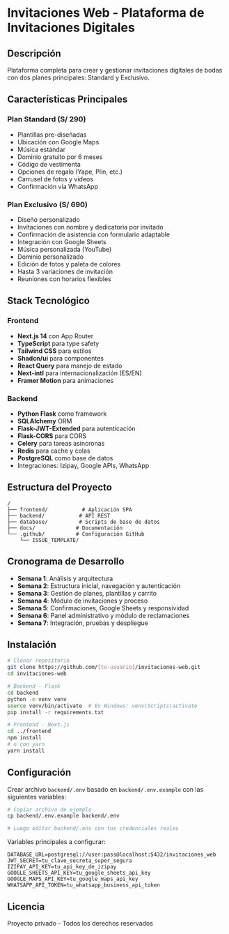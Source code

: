 # Invitaciones Web - Plataforma de Invitaciones Digitales

## Descripción
Plataforma completa para crear y gestionar invitaciones digitales de bodas con dos planes principales: Standard y Exclusivo.

## Características Principales

### Plan Standard (S/ 290)
- Plantillas pre-diseñadas
- Ubicación con Google Maps
- Música estándar
- Dominio gratuito por 6 meses
- Código de vestimenta
- Opciones de regalo (Yape, Plin, etc.)
- Carrusel de fotos y videos
- Confirmación vía WhatsApp

### Plan Exclusivo (S/ 690)
- Diseño personalizado
- Invitaciones con nombre y dedicatoria por invitado
- Confirmación de asistencia con formulario adaptable
- Integración con Google Sheets
- Música personalizada (YouTube)
- Dominio personalizado
- Edición de fotos y paleta de colores
- Hasta 3 variaciones de invitación
- Reuniones con horarios flexibles

## Stack Tecnológico

### Frontend
- **Next.js 14** con App Router
- **TypeScript** para type safety
- **Tailwind CSS** para estilos
- **Shadcn/ui** para componentes
- **React Query** para manejo de estado
- **Next-intl** para internacionalización (ES/EN)
- **Framer Motion** para animaciones

### Backend
- **Python Flask** como framework
- **SQLAlchemy** ORM
- **Flask-JWT-Extended** para autenticación
- **Flask-CORS** para CORS
- **Celery** para tareas asíncronas
- **Redis** para cache y colas
- **PostgreSQL** como base de datos
- Integraciones: Izipay, Google APIs, WhatsApp

## Estructura del Proyecto

```
/
├── frontend/           # Aplicación SPA
├── backend/           # API REST
├── database/          # Scripts de base de datos
├── docs/             # Documentación
└── .github/          # Configuración GitHub
    └── ISSUE_TEMPLATE/
```

## Cronograma de Desarrollo

- **Semana 1**: Análisis y arquitectura
- **Semana 2**: Estructura inicial, navegación y autenticación
- **Semana 3**: Gestión de planes, plantillas y carrito
- **Semana 4**: Módulo de invitaciones y proceso
- **Semana 5**: Confirmaciones, Google Sheets y responsividad
- **Semana 6**: Panel administrativo y módulo de reclamaciones
- **Semana 7**: Integración, pruebas y despliegue

## Instalación

```bash
# Clonar repositorio
git clone https://github.com/[tu-usuario]/invitaciones-web.git
cd invitaciones-web

# Backend - Flask
cd backend
python -m venv venv
source venv/bin/activate  # En Windows: venv\Scripts\activate
pip install -r requirements.txt

# Frontend - Next.js
cd ../frontend
npm install
# o con yarn
yarn install
```

## Configuración

Crear archivo `backend/.env` basado en `backend/.env.example` con las siguientes variables:

```bash
# Copiar archivo de ejemplo
cp backend/.env.example backend/.env

# Luego editar backend/.env con tus credenciales reales
```

Variables principales a configurar:
```
DATABASE_URL=postgresql://user:pass@localhost:5432/invitaciones_web
JWT_SECRET=tu_clave_secreta_super_segura
IZIPAY_API_KEY=tu_api_key_de_izipay
GOOGLE_SHEETS_API_KEY=tu_google_sheets_api_key
GOOGLE_MAPS_API_KEY=tu_google_maps_api_key
WHATSAPP_API_TOKEN=tu_whatsapp_business_api_token
```

## Licencia

Proyecto privado - Todos los derechos reservados